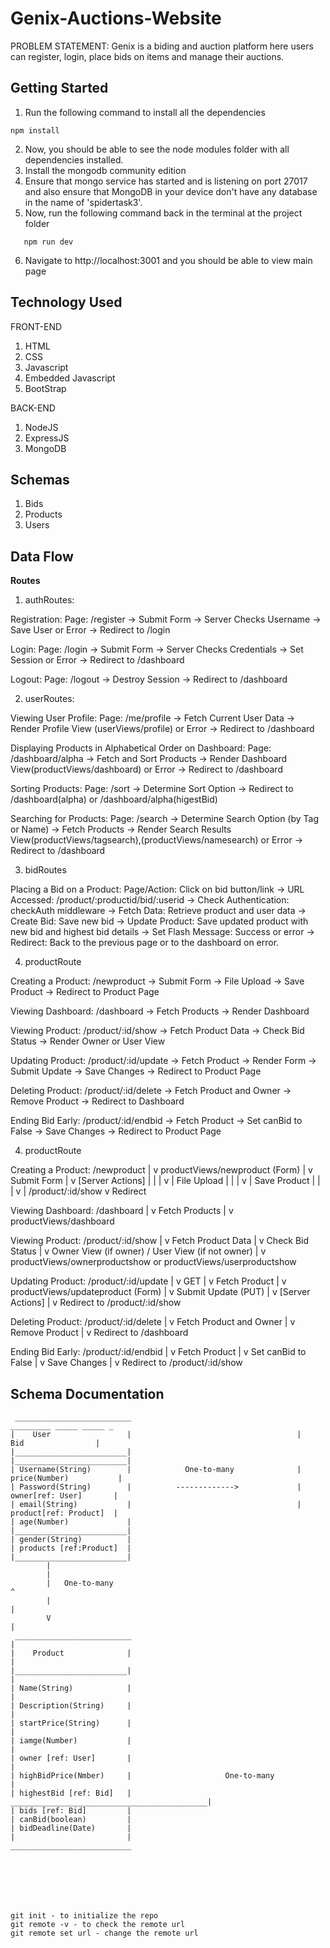 # Genix-Auctions-Website

PROBLEM STATEMENT: 
Genix is a biding and auction platform here users can register, login, place bids on items and manage their auctions.

## Getting Started

1. Run the following command to install all the dependencies
```
npm install
```
2. Now, you should be able to see the node modules folder with all dependencies installed.
3. Install the mongodb community edition 
4. Ensure that mongo service has started and is listening on port 27017 and also ensure that MongoDB in your device don't have any database in the name of 'spidertask3'.
5. Now, run the following command back in the terminal at the project folder
```
   npm run dev
```
6. Navigate to http://localhost:3001 and you should be able to view main page


## Technology Used

FRONT-END
1. HTML
2. CSS
3. Javascript
4. Embedded Javascript
5. BootStrap

BACK-END
1. NodeJS
2. ExpressJS
3. MongoDB


## Schemas
1. Bids
2. Products 
3. Users


## Data Flow
   **Routes**

1. authRoutes:

Registration:
Page: /register → Submit Form → Server Checks Username → Save User or Error → Redirect to /login

Login:
Page: /login → Submit Form → Server Checks Credentials → Set Session or Error → Redirect to /dashboard

Logout:
Page: /logout → Destroy Session → Redirect to /dashboard


2. userRoutes:

Viewing User Profile:
Page: /me/profile → Fetch Current User Data → Render Profile View (userViews/profile) or Error → Redirect to /dashboard

Displaying Products in Alphabetical Order on Dashboard:
Page: /dashboard/alpha → Fetch and Sort Products → Render Dashboard View(productViews/dashboard) or Error → Redirect to /dashboard

Sorting Products:
Page: /sort → Determine Sort Option → Redirect to /dashboard(alpha) or /dashboard/alpha(higestBid)

Searching for Products:
Page: /search → Determine Search Option (by Tag or Name) → Fetch Products → Render Search Results View(productViews/tagsearch),(productViews/namesearch) or Error → Redirect to /dashboard


3. bidRoutes

Placing a Bid on a Product:
Page/Action: Click on bid button/link → URL Accessed: /product/:productid/bid/:userid → Check Authentication: checkAuth middleware → Fetch Data: Retrieve product and user data → Create Bid: Save new bid → Update Product: Save updated product with new bid and highest bid details → Set Flash Message: Success or error → Redirect: Back to the previous page or to the dashboard on error.


4. productRoute

Creating a Product: 
/newproduct → Submit Form → File Upload → Save Product → Redirect to Product Page

Viewing Dashboard: 
/dashboard → Fetch Products → Render Dashboard

Viewing Product: 
/product/:id/show → Fetch Product Data → Check Bid Status → Render Owner or User View

Updating Product: 
/product/:id/update → Fetch Product → Render Form → Submit Update → Save Changes → Redirect to Product Page

Deleting Product: 
/product/:id/delete → Fetch Product and Owner → Remove Product → Redirect to Dashboard

Ending Bid Early: 
/product/:id/endbid → Fetch Product → Set canBid to False → Save Changes → Redirect to Product Page


4. productRoute

Creating a Product:
/newproduct
  |
  v
productViews/newproduct (Form)
  |
  v
Submit Form
  |
  v
[Server Actions]
  |       |
  |       v
  |     File Upload
  |       |
  |       v
  |   Save Product
  |       |
  |       v
  |  /product/:id/show
  v
Redirect


Viewing Dashboard:
/dashboard
  |
  v
Fetch Products
  |
  v
productViews/dashboard


Viewing Product:
/product/:id/show
  |
  v
Fetch Product Data
  |
  v
Check Bid Status
  |
  v
Owner View (if owner) / User View (if not owner)
  |
  v
productViews/ownerproductshow or productViews/userproductshow


Updating Product:
/product/:id/update
  |
  v
GET
  |
  v
Fetch Product
  |
  v
productViews/updateproduct (Form)
  |
  v
Submit Update (PUT)
  |
  v
[Server Actions]
  |
  v
Redirect to /product/:id/show


Deleting Product:
/product/:id/delete
  |
  v
Fetch Product and Owner
  |
  v
Remove Product
  |
  v
Redirect to /dashboard


Ending Bid Early:
/product/:id/endbid
  |
  v
Fetch Product
  |
  v
Set canBid to False
  |
  v
Save Changes
  |
  v
Redirect to /product/:id/show




## Schema Documentation


     __________________________                                      _________ _____ _____ _                  
    |    User                 |                                     |      Bid                |
    |_________________________|                                     |_________________________|
    | Username(String)        |            One-to-many              | price(Number)           |
    | Password(String)        |          ------------->             |  owner[ref: User]       |
    | email(String)           |                                     |  product[ref: Product]  |
    | age(Number)             |                                     |_________________________|
    | gender(String)          |
    | products [ref:Product]  |                            
    |_________________________|
            |   
            |
            |   One-to-many                                                      ^ 
            |                                                                    |   
            V                                                                    |   
     __________________________                                                  |  
    |    Product              |                                                  |
    |_________________________|                                                  |
    | Name(String)            |                                                  |
    | Description(String)     |                                                  |
    | startPrice(String)      |                                                  |     
    | iamge(Number)           |                                                  |
    | owner [ref: User]       |                                                  |
    | highBidPrice(Nmber)     |                     One-to-many                  |
    | highestBid [ref: Bid]   |      ____________________________________________|
    | bids [ref: Bid]         |
    | canBid(boolean)         |
    | bidDeadline(Date)       |
    |                         |
    ___________________________







    git init - to initialize the repo
    git remote -v - to check the remote url 
    git remote set url - change the remote url 